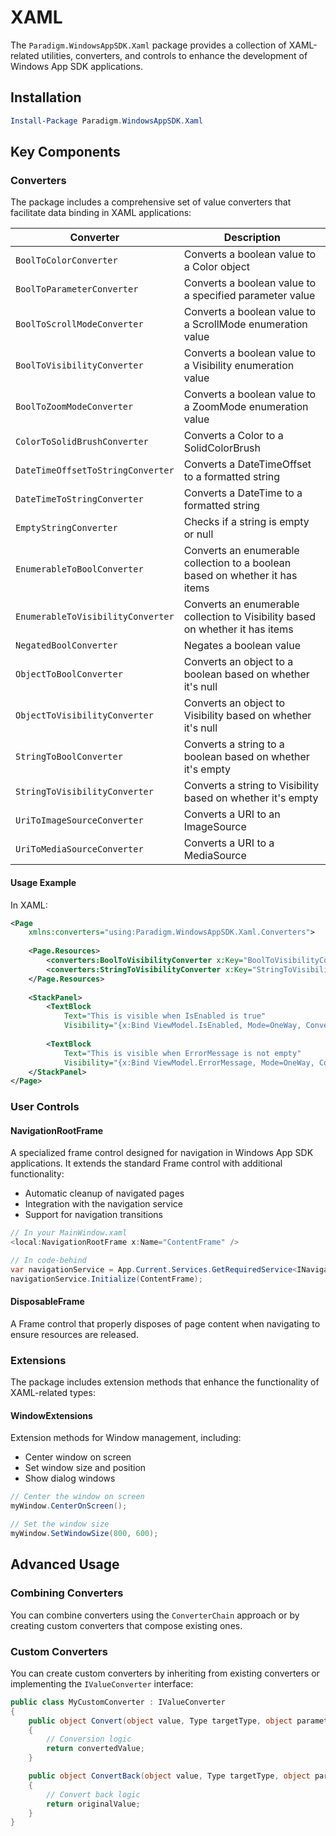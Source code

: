 # XAML

The `Paradigm.WindowsAppSDK.Xaml` package provides a collection of XAML-related utilities, converters, and controls to enhance the development of Windows App SDK applications.

## Installation

```powershell
Install-Package Paradigm.WindowsAppSDK.Xaml
```

## Key Components

### Converters

The package includes a comprehensive set of value converters that facilitate data binding in XAML applications:

| Converter | Description |
|-----------|-------------|
| `BoolToColorConverter` | Converts a boolean value to a Color object |
| `BoolToParameterConverter` | Converts a boolean value to a specified parameter value |
| `BoolToScrollModeConverter` | Converts a boolean value to a ScrollMode enumeration value |
| `BoolToVisibilityConverter` | Converts a boolean value to a Visibility enumeration value |
| `BoolToZoomModeConverter` | Converts a boolean value to a ZoomMode enumeration value |
| `ColorToSolidBrushConverter` | Converts a Color to a SolidColorBrush |
| `DateTimeOffsetToStringConverter` | Converts a DateTimeOffset to a formatted string |
| `DateTimeToStringConverter` | Converts a DateTime to a formatted string |
| `EmptyStringConverter` | Checks if a string is empty or null |
| `EnumerableToBoolConverter` | Converts an enumerable collection to a boolean based on whether it has items |
| `EnumerableToVisibilityConverter` | Converts an enumerable collection to Visibility based on whether it has items |
| `NegatedBoolConverter` | Negates a boolean value |
| `ObjectToBoolConverter` | Converts an object to a boolean based on whether it's null |
| `ObjectToVisibilityConverter` | Converts an object to Visibility based on whether it's null |
| `StringToBoolConverter` | Converts a string to a boolean based on whether it's empty |
| `StringToVisibilityConverter` | Converts a string to Visibility based on whether it's empty |
| `UriToImageSourceConverter` | Converts a URI to an ImageSource |
| `UriToMediaSourceConverter` | Converts a URI to a MediaSource |

#### Usage Example

In XAML:
```xml
<Page
    xmlns:converters="using:Paradigm.WindowsAppSDK.Xaml.Converters">
    
    <Page.Resources>
        <converters:BoolToVisibilityConverter x:Key="BoolToVisibilityConverter" />
        <converters:StringToVisibilityConverter x:Key="StringToVisibilityConverter" />
    </Page.Resources>
    
    <StackPanel>
        <TextBlock 
            Text="This is visible when IsEnabled is true" 
            Visibility="{x:Bind ViewModel.IsEnabled, Mode=OneWay, Converter={StaticResource BoolToVisibilityConverter}}" />
        
        <TextBlock 
            Text="This is visible when ErrorMessage is not empty" 
            Visibility="{x:Bind ViewModel.ErrorMessage, Mode=OneWay, Converter={StaticResource StringToVisibilityConverter}}" />
    </StackPanel>
</Page>
```

### User Controls

#### NavigationRootFrame

A specialized frame control designed for navigation in Windows App SDK applications. It extends the standard Frame control with additional functionality:

- Automatic cleanup of navigated pages
- Integration with the navigation service
- Support for navigation transitions

```csharp
// In your MainWindow.xaml
<local:NavigationRootFrame x:Name="ContentFrame" />

// In code-behind
var navigationService = App.Current.Services.GetRequiredService<INavigationService>();
navigationService.Initialize(ContentFrame);
```

#### DisposableFrame

A Frame control that properly disposes of page content when navigating to ensure resources are released.

### Extensions

The package includes extension methods that enhance the functionality of XAML-related types:

#### WindowExtensions

Extension methods for Window management, including:

- Center window on screen
- Set window size and position
- Show dialog windows

```csharp
// Center the window on screen
myWindow.CenterOnScreen();

// Set the window size
myWindow.SetWindowSize(800, 600);
```

## Advanced Usage

### Combining Converters

You can combine converters using the `ConverterChain` approach or by creating custom converters that compose existing ones.

### Custom Converters

You can create custom converters by inheriting from existing converters or implementing the `IValueConverter` interface:

```csharp
public class MyCustomConverter : IValueConverter
{
    public object Convert(object value, Type targetType, object parameter, string language)
    {
        // Conversion logic
        return convertedValue;
    }

    public object ConvertBack(object value, Type targetType, object parameter, string language)
    {
        // Convert back logic
        return originalValue;
    }
}
``` 